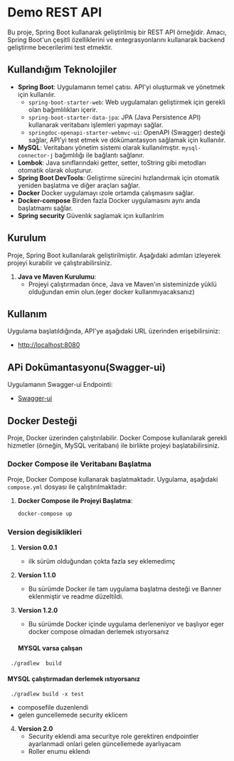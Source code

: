 # Demo REST API

Bu proje, Spring Boot kullanarak geliştirilmiş bir REST API örneğidir. Amacı, Spring Boot'un çeşitli özelliklerini ve entegrasyonlarını kullanarak backend geliştirme becerilerimi test etmektir.

## Kullandığım Teknolojiler

- **Spring Boot**: Uygulamanın temel çatısı. API'yi oluşturmak ve yönetmek için kullanılır.
    - `spring-boot-starter-web`: Web uygulamaları geliştirmek için gerekli olan bağımlılıkları içerir.
    - `spring-boot-starter-data-jpa`: JPA (Java Persistence API) kullanarak veritabanı işlemleri yapmayı sağlar.
    - `springdoc-openapi-starter-webmvc-ui`: OpenAPI (Swagger) desteği sağlar, API'yi test etmek ve dökümantasyon sağlamak için kullanılır.
- **MySQL**: Veritabanı yönetim sistemi olarak kullanılmıştır. `mysql-connector-j` bağımlılığı ile bağlantı sağlanır.
- **Lombok**: Java sınıflarındaki getter, setter, toString gibi metodları otomatik olarak oluşturur.
- **Spring Boot DevTools**: Geliştirme sürecini hızlandırmak için otomatik yeniden başlatma ve diğer araçları sağlar.
- **Docker** Docker uygulamayı ızole ortamda çalışmasını sağlar.
- **Docker-compose** Birden fazla Docker uygulamasını aynı anda başlatmamı sağlar.
- **Spring security** Güvenlık saglamak içın kullanIrim
## Kurulum

Proje, Spring Boot kullanılarak geliştirilmiştir. Aşağıdaki adımları izleyerek projeyi kurabilir ve çalıştırabilirsiniz.

1. **Java ve Maven Kurulumu**:
    - Projeyi çalıştırmadan önce, Java ve Maven'ın sisteminizde yüklü olduğundan emin olun.(eger docker kullanmıyacaksanız)
## Kullanım

Uygulama başlatıldığında, API'ye aşağıdaki URL üzerinden erişebilirsiniz:

- [http://localhost:8080](http://localhost:8080)



## APi Dokümantasyonu(Swagger-ui)

Uygulamanın Swagger-ui Endpointi:

- [Swagger-ui](http://localhost:8080/swagger-ui/index.html)




## Docker Desteği

Proje, Docker üzerinden çalıştırılabilir. Docker Compose kullanılarak gerekli hizmetler (örneğin, MySQL veritabanı) ile birlikte projeyi başlatabilirsiniz.

### Docker Compose ile Veritabanı Başlatma

Proje, Docker Compose kullanarak başlatmaktadır.    Uygulama, aşağıdaki `compose.yml` dosyası ile çalıştırılmaktadır:

1. **Docker Compose ile Projeyi Başlatma**:
   ```bash
   docker-compose up

### Version degisiklikleri
1. **Version 0.0.1**
   - ilk sürüm olduğundan çokta fazla sey eklemedimç



2. **Version 1.1.0**
   - Bu sürümde Docker ile tam uygulama başlatma desteği ve Banner eklenmiştir ve readme düzeltildi.
3. **Version 1.2.0**  
   - Bu sürümde Docker içinde uygulama derleneniyor ve başlıyor eger docker compose olmadan derlemek ıstıyorsanız
 
   #### MYSQL varsa çalışan
```shell
 ./gradlew  build  
 ```
 #### MYSQL çalıştırmadan derlemek ıstıyorsanız 
```shell
 ./gradlew build -x test
```
   - composefile  duzenlendi 
   - gelen guncellemede security eklicem
4. **Version 2.0**
   - Security eklendi ama securitye role gerektiren endpointler ayarlanmadi onlari gelen güncellemede ayarlıyacam
   - Roller enumu eklendı
